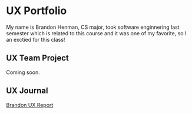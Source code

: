 # UX Portfolio

My name is Brandon Henman, CS major, took software enginnering last semester which is related to this course and it was one of my favorite, so I an exctied for this class!

## UX Team Project

Coming soon.

## UX Journal

[Brandon UX Report](journal/)
